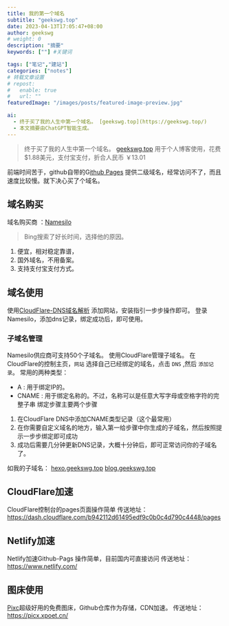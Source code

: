 ```yaml
---
title: 我的第一个域名
subtitle: "geekswg.top"
date: 2023-04-13T17:05:47+08:00
author: geekswg
# weight: 0
description: "摘要"
keywords: [""] #关键词

tags: ["笔记","建站"]
categories: ["notes"]
# 转载文章设置
# repost:
#   enable: true
#   url: ""
featuredImage: "/images/posts/featured-image-preview.jpg"

ai:
  - 终于买了我的人生中第一个域名。 [geekswg.top](https://geekswg.top/)
  - 本文摘要由ChatGPT智能生成。
---
```

> 终于买了我的人生中第一个域名。 [geekswg.top](https://geekswg.top/)
> 用于个人博客使用，花费 $1.88美元，支付宝支付，折合人民币 ￥13.01
<!--more-->

前端时间苦于，github自带的G[ithub Pages](https://geekswg.github.io/) 提供二级域名，经常访问不了，而且速度比较慢。就下决心买了个域名。

## 域名购买

域名购买商 ：[Namesilo](https://www.namesilo.com/)
> Bing搜索了好长时间，选择他的原因。
1. 便宜，相对稳定靠谱，
2. 国外域名，不用备案。
3. 支持支付宝支付方式。

## 域名使用

使用[CloudFlare-DNS域名解析](https://dash.cloudflare.com/b942112d61495edf9c0b0c4d790c4448/add-site)
添加网站，安装指引一步步操作即可。
登录 Namesilo，添加dns记录，绑定成功后，即可使用。

### 子域名管理

Namesilo供应商可支持50个子域名。
使用CloudFlare管理子域名。
在CloudFlare的控制主页，`网站` 选择自己已经绑定的域名，点击 `DNS` ,然后 `添加记录`。
常用的两种类型：
* A     : 用于绑定IP的。
* CNAME : 用于绑定名称的。不过，名称可以是任意大写字母或空格字符的完整子串
绑定步骤主要两个步骤
1. 在CloudFlare DNS中添加CNAME类型记录（这个最常用）
2. 在你需要自定义域名的地方，输入第一给步骤中你生成的子域名，然后按照提示一步步绑定即可成功
3. 成功后需要几分钟更新DNS记录，大概十分钟后，即可正常访问你的子域名了。

如我的子域名：
[hexo.geekswg.top](https://hexo.geekswg.top/) 
[blog.geekswg.top](https://blog.geekswg.top/)

## CloudFlare加速

CloudFlare控制台的pages页面操作简单
传送地址： https://dash.cloudflare.com/b942112d61495edf9c0b0c4d790c4448/pages

## Netlify加速

Netlify加速Github-Pags 操作简单，目前国内可直接访问
传送地址： https://www.netlify.com/

## 图床使用

[Pixc](https://picx.xpoet.cn/)超级好用的免费图床，Github仓库作为存储，CDN加速。
传送地址： https://picx.xpoet.cn/